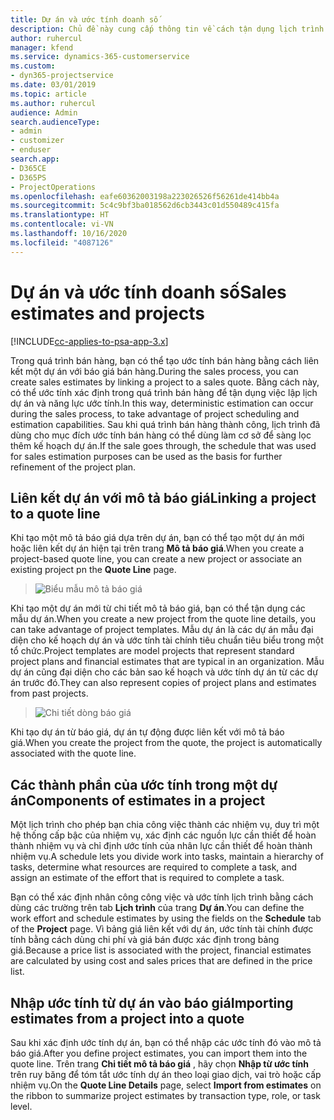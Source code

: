 ```yaml
---
title: Dự án và ước tính doanh số
description: Chủ đề này cung cấp thông tin về cách tận dụng lịch trình và ước tính trong quá trình bán hàng.
author: ruhercul
manager: kfend
ms.service: dynamics-365-customerservice
ms.custom:
- dyn365-projectservice
ms.date: 03/01/2019
ms.topic: article
ms.author: ruhercul
audience: Admin
search.audienceType:
- admin
- customizer
- enduser
search.app:
- D365CE
- D365PS
- ProjectOperations
ms.openlocfilehash: eafe60362003198a223026526f56261de414bb4a
ms.sourcegitcommit: 5c4c9bf3ba018562d6cb3443c01d550489c415fa
ms.translationtype: HT
ms.contentlocale: vi-VN
ms.lasthandoff: 10/16/2020
ms.locfileid: "4087126"
---
```

# <a name="sales-estimates-and-projects"></a><span data-ttu-id="ec0c0-103">Dự án và ước tính doanh số</span><span class="sxs-lookup"><span data-stu-id="ec0c0-103">Sales estimates and projects</span></span>

[!INCLUDE[cc-applies-to-psa-app-3.x](../includes/cc-applies-to-psa-app-3x.md)]

<span data-ttu-id="ec0c0-104">Trong quá trình bán hàng, bạn có thể tạo ước tính bán hàng bằng cách liên kết một dự án với báo giá bán hàng.</span><span class="sxs-lookup"><span data-stu-id="ec0c0-104">During the sales process, you can create sales estimates by linking a project to a sales quote.</span></span> <span data-ttu-id="ec0c0-105">Bằng cách này, có thể ước tính xác định trong quá trình bán hàng để tận dụng việc lập lịch dự án và năng lực ước tính.</span><span class="sxs-lookup"><span data-stu-id="ec0c0-105">In this way, deterministic estimation can occur during the sales process, to take advantage of project scheduling and estimation capabilities.</span></span> <span data-ttu-id="ec0c0-106">Sau khi quá trình bán hàng thành công, lịch trình đã dùng cho mục đích ước tính bán hàng có thể dùng làm cơ sở để sàng lọc thêm kế hoạch dự án.</span><span class="sxs-lookup"><span data-stu-id="ec0c0-106">If the sale goes through, the schedule that was used for sales estimation purposes can be used as the basis for further refinement of the project plan.</span></span>

## <a name="linking-a-project-to-a-quote-line"></a><span data-ttu-id="ec0c0-107">Liên kết dự án với mô tả báo giá</span><span class="sxs-lookup"><span data-stu-id="ec0c0-107">Linking a project to a quote line</span></span>

<span data-ttu-id="ec0c0-108">Khi tạo một mô tả báo giá dựa trên dự án, bạn có thể tạo một dự án mới hoặc liên kết dự án hiện tại trên trang **Mô tả báo giá**.</span><span class="sxs-lookup"><span data-stu-id="ec0c0-108">When you create a project-based quote line, you can create a new project or associate an existing project pn the **Quote Line** page.</span></span> 

> ![Biểu mẫu mô tả báo giá](media/project-8.png)
 
<span data-ttu-id="ec0c0-110">Khi tạo một dự án mới từ chi tiết mô tả báo giá, bạn có thể tận dụng các mẫu dự án.</span><span class="sxs-lookup"><span data-stu-id="ec0c0-110">When you create a new project from the quote line details, you can take advantage of project templates.</span></span> <span data-ttu-id="ec0c0-111">Mẫu dự án là các dự án mẫu đại diện cho kế hoạch dự án và ước tính tài chính tiêu chuẩn tiêu biểu trong một tổ chức.</span><span class="sxs-lookup"><span data-stu-id="ec0c0-111">Project templates are model projects that represent standard project plans and financial estimates that are typical in an organization.</span></span> <span data-ttu-id="ec0c0-112">Mẫu dự án cũng đại diện cho các bản sao kế hoạch và ước tính dự án từ các dự án trước đó.</span><span class="sxs-lookup"><span data-stu-id="ec0c0-112">They can also represent copies of project plans and estimates from past projects.</span></span>

> ![Chi tiết dòng báo giá](media/project-9.png)
  
<span data-ttu-id="ec0c0-114">Khi tạo dự án từ báo giá, dự án tự động được liên kết với mô tả báo giá.</span><span class="sxs-lookup"><span data-stu-id="ec0c0-114">When you create the project from the quote, the project is automatically associated with the quote line.</span></span>

## <a name="components-of-estimates-in-a-project"></a><span data-ttu-id="ec0c0-115">Các thành phần của ước tính trong một dự án</span><span class="sxs-lookup"><span data-stu-id="ec0c0-115">Components of estimates in a project</span></span>

<span data-ttu-id="ec0c0-116">Một lịch trình cho phép bạn chia công việc thành các nhiệm vụ, duy trì một hệ thống cấp bậc của nhiệm vụ, xác định các nguồn lực cần thiết để hoàn thành nhiệm vụ và chỉ định ước tính của nhân lực cần thiết để hoàn thành nhiệm vụ.</span><span class="sxs-lookup"><span data-stu-id="ec0c0-116">A schedule lets you divide work into tasks, maintain a hierarchy of tasks, determine what resources are required to complete a task, and assign an estimate of the effort that is required to complete a task.</span></span>

<span data-ttu-id="ec0c0-117">Bạn có thể xác định nhân công công việc và ước tính lịch trình bằng cách dùng các trường trên tab **Lịch trình** của trang **Dự án**.</span><span class="sxs-lookup"><span data-stu-id="ec0c0-117">You can define the work effort and schedule estimates by using the fields on the **Schedule** tab of the **Project** page.</span></span> <span data-ttu-id="ec0c0-118">Vì bảng giá liên kết với dự án, ước tính tài chính được tính bằng cách dùng chi phí và giá bán được xác định trong bảng giá.</span><span class="sxs-lookup"><span data-stu-id="ec0c0-118">Because a price list is associated with the project, financial estimates are calculated by using cost and sales prices that are defined in the price list.</span></span>

## <a name="importing-estimates-from-a-project-into-a-quote"></a><span data-ttu-id="ec0c0-119">Nhập ước tính từ dự án vào báo giá</span><span class="sxs-lookup"><span data-stu-id="ec0c0-119">Importing estimates from a project into a quote</span></span>

<span data-ttu-id="ec0c0-120">Sau khi xác định ước tính dự án, bạn có thể nhập các ước tính đó vào mô tả báo giá.</span><span class="sxs-lookup"><span data-stu-id="ec0c0-120">After you define project estimates, you can import them into the quote line.</span></span> <span data-ttu-id="ec0c0-121">Trên trang **Chi tiết mô tả báo giá** , hãy chọn **Nhập từ ước tính** trên ruy băng để tóm tắt ước tính dự án theo loại giao dịch, vai trò hoặc cấp nhiệm vụ.</span><span class="sxs-lookup"><span data-stu-id="ec0c0-121">On the **Quote Line Details** page, select **Import from estimates** on the ribbon to summarize project estimates by transaction type, role, or task level.</span></span>
